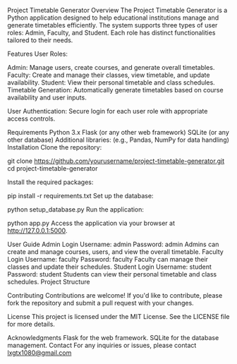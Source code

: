 Project Timetable Generator
Overview
The Project Timetable Generator is a Python application designed to help educational institutions manage and generate timetables efficiently. The system supports three types of user roles: Admin, Faculty, and Student. Each role has distinct functionalities tailored to their needs.

Features
User Roles:

Admin: Manage users, create courses, and generate overall timetables.
Faculty: Create and manage their classes, view timetable, and update availability.
Student: View their personal timetable and class schedules.
Timetable Generation: Automatically generate timetables based on course availability and user inputs.

User Authentication: Secure login for each user role with appropriate access controls.

Requirements
Python 3.x
Flask (or any other web framework)
SQLite (or any other database)
Additional libraries: (e.g., Pandas, NumPy for data handling)
Installation
Clone the repository:


git clone https://github.com/yourusername/project-timetable-generator.git
cd project-timetable-generator

Install the required packages:

pip install -r requirements.txt
Set up the database:


python setup_database.py
Run the application:

python app.py
Access the application via your browser at http://127.0.0.1:5000.

User Guide
Admin Login
Username: admin
Password: admin
Admins can create and manage courses, users, and view the overall timetable.
Faculty Login
Username: faculty
Password: faculty
Faculty can manage their classes and update their schedules.
Student Login
Username: student
Password: student
Students can view their personal timetable and class schedules.
Project Structure


Contributing
Contributions are welcome! If you'd like to contribute, please fork the repository and submit a pull request with your changes.

License
This project is licensed under the MIT License. See the LICENSE file for more details.

Acknowledgments
Flask for the web framework.
SQLite for the database management.
Contact
For any inquiries or issues, please contact lxgtx1080@gmail.com



